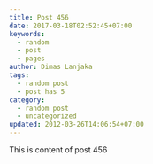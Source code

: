 ```yaml
---
title: Post 456
date: 2017-03-18T02:52:45+07:00
keywords:
  - random
  - post
  - pages
author: Dimas Lanjaka
tags:
  - random post
  - post has 5
category:
  - random post
  - uncategorized
updated: 2012-03-26T14:06:54+07:00
---
```

This is content of post 456